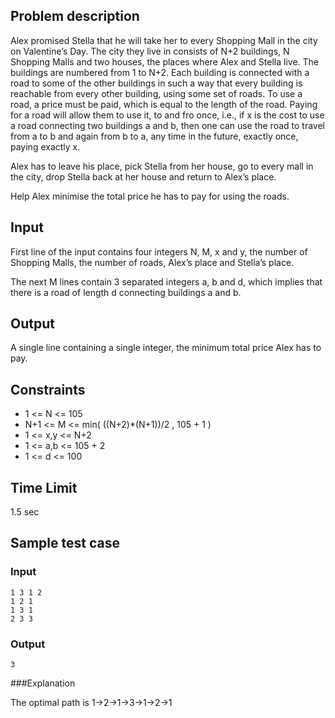 ## Problem description

Alex promised Stella that he will take her to every Shopping Mall in the city on Valentine’s Day. The city they live in consists of N+2 buildings, N Shopping Malls and two houses, the places where Alex and Stella live. The buildings are numbered from 1 to N+2. Each building is connected with a road to some of the other buildings in such a way that every building is reachable from every other building, using some set of roads. To use a road, a price must be paid, which is equal to the length of the road. Paying for a road will allow them to use it, to and fro once, i.e., if x is the cost to use a road connecting two buildings a and b, then one can use the road to travel from a to b and again from b to a, any time in the future, exactly once, paying exactly x.

Alex has to leave his place, pick Stella from her house, go to every mall in the city, drop Stella back at her house and return to Alex’s place.


Help Alex minimise the total price he has to pay for using the roads.


## Input

First line of the input contains four integers N, M, x and y, the number of Shopping Malls, the number of roads, Alex’s place and Stella’s place.

The next M lines contain 3 separated integers a, b and d, which implies that there is a road of length d connecting buildings a and b.


## Output

A single line containing a single integer, the minimum total price Alex has to pay.


## Constraints
+ 1 <= N <= 105
+ N+1 <= M <= min( ((N+2)*(N+1))/2 , 105 + 1 )
+ 1 <= x,y <= N+2
+ 1 <= a,b <= 105 + 2
+ 1 <= d <= 100


## Time Limit
1.5 sec


## Sample test case


### Input
```shell
1 3 1 2
1 2 1
1 3 1
2 3 3
```

### Output
```shell
3
```

###Explanation

The optimal path is 1->2->1->3->1->2->1
